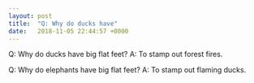 ```yaml
---
layout: post
title:  "Q: Why do ducks have"
date:   2018-11-05 22:44:57 +0000
---
```

Q:	Why do ducks have big flat feet?
A:	To stamp out forest fires.

Q:	Why do elephants have big flat feet?
A:	To stamp out flaming ducks.

